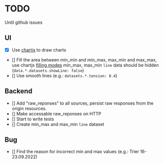# TODO

Until github issues

## UI

- [x] Use [chartjs](https://www.chartjs.org/docs/latest/getting-started/installation.html) to draw charts
- [] Fill the area between min_min and min_max, max_min and max_max, use chartjs [filling modes](https://www.chartjs.org/docs/latest/charts/area.html#filling-modes)
min_max, max_min `line` data should be hidden (`data.*.datasets.showLine: false`)
- [] Use smooth lines (e.g.: `datasets.*.tension: 0.4`)

## Backend

- [] Add "raw_reponses" to all sources, persist raw responses from the origin resources.
- [] Make accessable raw_reponses on HTTP
- [] Start to write tests
- [] Create min_max and max_min `line` dataset

## Bug

- [] Find the reason for incorrect min and max values (e.g.: Trier 16-23.09.2022)
